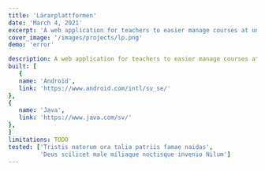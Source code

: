 ```yaml
---
title: 'Lärarplattformen'
date: 'March 4, 2021'
excerpt: 'A web application for teachers to easier manage courses at universities'
cover_image: '/images/projects/lp.png'
demo: 'error'

description: A web application for teachers to easier manage courses at universities. The application works as a main navigation for all of the different sites which the teacher needs to use. With the help of the website the teacher can easily see what needs to be done before a course starts, manage the course during the course and end the course when it is finished. Lärarplattformen is built in ASP.NET CORE and has a database where all the information about the courses is stored. The frontend is made with ReactJS. My responsibility during the development was both in ASP.NET CORE and ReactJS.
built: [
   {
   name: 'Android',
   link: 'https://www.android.com/intl/sv_se/'
},
{
   name: 'Java',
   link: 'https://www.java.com/sv/'
},
]
limitations: TODO
tested: ['Tristis natorum ora talia patriis famae naidas',
         'Deus scilicet male miliaque noctisque invenio Nilum']
---
```


